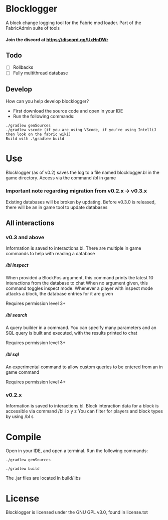 # Blocklogger
A block change logging tool for the Fabric mod loader. Part of the FabricAdmin suite of tools
#### Join the discord at https://discord.gg/UxHnDWr
## Todo
- [ ] Rollbacks
- [ ] Fully multithread database

## Develop
How can you help develop blocklogger?
- First download the source code and open in your IDE
- Run the following commands:

```
./gradlew genSources
./gradlew vscode (if you are using VScode, if you're using IntelliJ then look on the fabric wiki)
Build with .\gradlew build 
```

# Use
Blocklogger (as of v0.2) saves the log to a file named blocklogger.bl in the game directory. Access via the command /bl in game

### Important note regarding migration from v0.2.x -> v0.3.x
Existing databases will be broken by updating. Before v0.3.0 is released, there will be an in game tool to update databases

## All interactions
### v0.3 and above
Information is saved to interactions.bl.
There are multiple in game commands to help with reading a database
##### /bl inspect
When provided a BlockPos argument, this command prints the latest 10 interactions from the database to chat
When no argument given, this command toggles inspect mode. Whenever a player with inspect mode attacks a block, the database entries for it are given

Requires permission level 3+

##### /bl search
A query builder in a command. You can specify many parameters and an SQL query is built and executed, with the results printed to chat

Requires permission level 3+

##### /bl sql
An experimental command to allow custom queries to be entered from an in game command

Requires permission level 4+

### v0.2.x
Information is saved to interactions.bl.
Block interaction data for a block is accessible via command /bl i x y z
You can filter for players and block types by using /bl s

# Compile
Open in your IDE, and open a terminal. Run the following commands:
```
./gradlew genSources

./gradlew build
```
The .jar files are located in build/libs

# License
Blocklogger is licensed under the GNU GPL v3.0, found in license.txt
